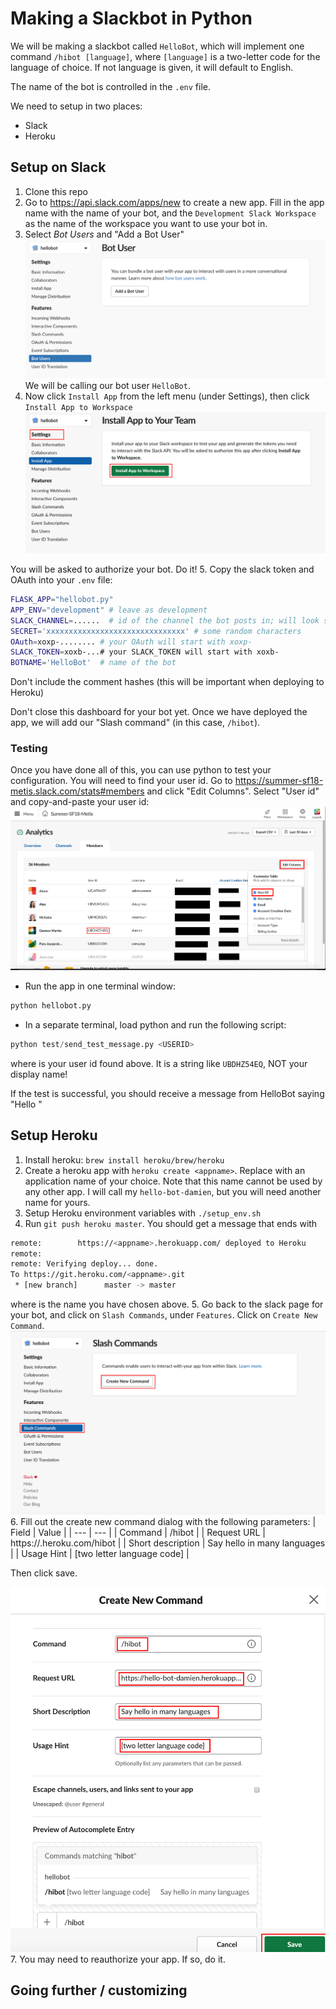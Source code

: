 # Making a Slackbot in Python

We will be making a slackbot called `HelloBot`, which will implement one command `/hibot [language]`, where `[language]` is a two-letter code for the language of choice. If not language is given, it will default to English.

The name of the bot is controlled in the `.env` file.

We need to setup in two places:
* Slack
* Heroku

## Setup on Slack
1. Clone this repo
2. Go to https://api.slack.com/apps/new to create a new app. Fill in the app name with the name of your bot, and the `Development Slack Workspace` as the name of the workspace you want to use your bot in.
3. Select *Bot Users* and "Add a Bot User"
  ![Adding a bot user](images/tutorial/add_a_bot.png)
  We will be calling our bot user `HelloBot`.
4. Now click `Install App` from the left menu (under Settings), then click `Install App to Workspace`
  ![Installing the app](images/tutorial/install_app.png)

  You will be asked to authorize your bot. Do it!
5.  Copy the slack token and OAuth into your `.env` file:
```bash
FLASK_APP="hellobot.py"
APP_ENV="development" # leave as development
SLACK_CHANNEL=......  # id of the channel the bot posts in; will look something like "CBPK9CPCZ"
SECRET='xxxxxxxxxxxxxxxxxxxxxxxxxxxxxxx' # some random characters
OAuth=xoxp-........ # your OAuth will start with xoxp-
SLACK_TOKEN=xoxb-...# your SLACK_TOKEN will start with xoxb-
BOTNAME='HelloBot'  # name of the bot
```
  Don't include the comment hashes (this will be important when deploying to Heroku)


Don't close this dashboard for your bot yet. Once we have deployed the app, we will add our "Slash command" (in this case, `/hibot`).

### Testing
Once you have done all of this, you can use python to test your configuration. You will need to find your user id. Go to https://summer-sf18-metis.slack.com/stats#members and click "Edit Columns". Select "User id" and copy-and-paste your user id:
  ![Getting user id](images/tutorial/get_user_id.png)

* Run the app in one terminal window:
```python
python hellobot.py
```
* In a separate terminal, load python and run the following script:
```python
python test/send_test_message.py <USERID>
```
where <USERID> is your user id found above. It is a string like `UBDHZ54EQ`, NOT your display name!

If the test is successful, you should receive a message from HelloBot saying "Hello <your display name>"

## Setup Heroku
1. Install heroku: `brew install heroku/brew/heroku`
2. Create a heroku app with `heroku create <appname>`. Replace <appname> with an application name of your choice. Note that this name cannot be used by any other app. I will call my `hello-bot-damien`, but you will need another name for yours.
3. Setup Heroku environment variables with `./setup_env.sh`
4. Run `git push heroku master`. You should get a message that ends with
```bash
remote:        https://<appname>.herokuapp.com/ deployed to Heroku
remote:
remote: Verifying deploy... done.
To https://git.heroku.com/<appname>.git
 * [new branch]      master -> master
```
  where <appname> is the name you have chosen above.
5. Go back to the slack page for your bot, and click on `Slash Commands`, under `Features`. Click on `Create New Command`.
  ![Adding a slash command](images/tutorial/add_slash_command.png)
6. Fill out the create new command dialog with the following parameters:
  | Field | Value |
  | --- | --- |
  | Command | /hibot |
  | Request URL | https://<appname>.heroku.com/hibot |
  | Short description | Say hello in many languages |
  | Usage Hint | [two letter language code] |

  Then click save.

  ![Fill in create command](images/tutorial/create_command_dialog.png)
7. You may need to reauthorize your app. If so, do it.

## Going further / customizing
